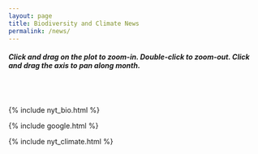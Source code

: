 ```yaml
---
layout: page
title: Biodiversity and Climate News
permalink: /news/
---
```


<h5>
Click and drag on the plot to zoom-in. Double-click to zoom-out. Click and drag the axis to pan along month.
</h5>
 
 <br>
 </br>
  
 {% include nyt_bio.html %}

 {% include google.html %}

 {% include nyt_climate.html %}
